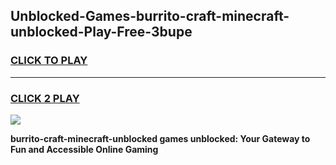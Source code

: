 
## Unblocked-Games-burrito-craft-minecraft-unblocked-Play-Free-3bupe
<h3>
<a href="https://premium76.site?title=burrito-craft-minecraft-unblocked&ref=10A">CLICK TO PLAY</a></h3>
<hr>

<h3>
<a href="https://premium76.site?title=burrito-craft-minecraft-unblocked&ref=10A">CLICK 2 PLAY</a>
  
</h3>

<a href="https://premium76.site?title=burrito-craft-minecraft-unblocked&ref=10A"><img src="https://clearcache.store/games.png"></a>


**burrito-craft-minecraft-unblocked games unblocked: Your Gateway to Fun and Accessible Online Gaming**
